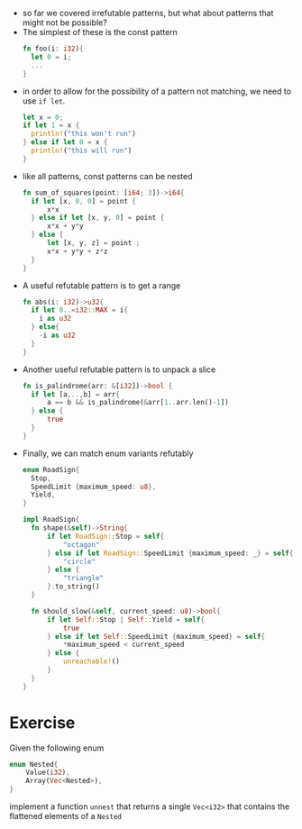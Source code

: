 * so far we covered irrefutable patterns, but what about patterns that might not be possible?
* The simplest of these is the const pattern
  ```rust
  fn foo(i: i32){
    let 0 = i;
    ...
  }
  ```
* in order to allow for the possibility of a pattern not matching, we need to use `if let`.
  ```rust
  let x = 0;
  if let 1 = x {
    println!("this won't run")
  } else if let 0 = x {
    println!("this will run")
  }
  ```
* like all patterns, const patterns can be nested
  ```rust
  fn sum_of_squares(point: [i64; 3])->i64{
    if let [x, 0, 0] = point {
        x*x
    } else if let [x, y, 0] = point {
        x*x + y*y
    } else {
        let [x, y, z] = point ;
        x*x + y*y + z*z
    }
  }
  ```
* A useful refutable pattern is to get a range
  ```rust
  fn abs(i: i32)->u32{
    if let 0..=i32::MAX = i{
      i as u32
    } else{
      -i as u32
    }
  }
  ```
* Another useful refutable pattern is to unpack a slice
  ```rust
  fn is_palindrome(arr: &[i32])->bool {
    if let [a,..,b] = arr{
        a == b && is_palindrome(&arr[1..arr.len()-1])
    } else {
        true
    }
  }
  ```
* Finally, we can match enum variants refutably
  ```rust
  enum RoadSign{
    Stop,
    SpeedLimit {maximum_speed: u8},
    Yield,
  }

  impl RoadSign{
    fn shape(&self)->String{
        if let RoadSign::Stop = self{
            "octagon"
        } else if let RoadSign::SpeedLimit {maximum_speed: _} = self{
            "circle"
        } else {
            "triangle"
        }.to_string()
    }

    fn should_slow(&self, current_speed: u8)->bool{
        if let Self::Stop | Self::Yield = self{
            true
        } else if let Self::SpeedLimit {maximum_speed} = self{
            *maximum_speed < current_speed
        } else {
            unreachable!()
        }
    }
  }
  ```
# Exercise 
Given the following enum
```rust
enum Nested{
    Value(i32),
    Array(Vec<Nested>),
}
```

implement a function `unnest` that returns a single `Vec<i32>` that contains the flattened elements of a `Nested`